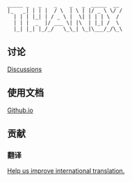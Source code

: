 ```
_____ _   _    _    _   _  _____  __
|_   _| | | |  / \  | \ | |/ _ \ \/ /
  | | | |_| | / _ \ |  \| | | | \  /
  | | |  _  |/ ___ \| |\  | |_| /  \
  |_| |_| |_/_/   \_\_| \_|\___/_/\_\
```

## 讨论
[Discussions](https://github.com/Tornaco/Thanox/discussions)

## 使用文档

[Github.io](https://tornaco.github.io/Thanox/)

## 贡献

### 翻译

[Help us improve international translation.](doc_src/github/Translate.md)

